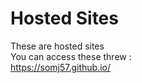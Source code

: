 # Hosted Sites

These are hosted sites <br>
You can access these threw :<br>
https://somj57.github.io/ <folder name>
